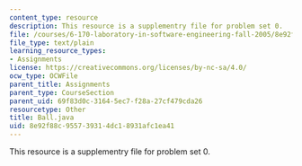 ```yaml
---
content_type: resource
description: This resource is a supplementry file for problem set 0.
file: /courses/6-170-laboratory-in-software-engineering-fall-2005/8e92f88c955739314dc18931afc1ea41_Ball.java
file_type: text/plain
learning_resource_types:
- Assignments
license: https://creativecommons.org/licenses/by-nc-sa/4.0/
ocw_type: OCWFile
parent_title: Assignments
parent_type: CourseSection
parent_uid: 69f83d0c-3164-5ec7-f28a-27cf479cda26
resourcetype: Other
title: Ball.java
uid: 8e92f88c-9557-3931-4dc1-8931afc1ea41
---
```

This resource is a supplementry file for problem set 0.